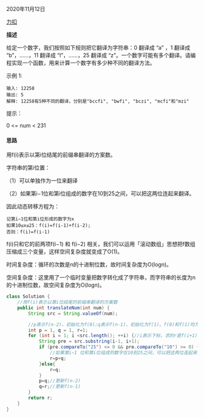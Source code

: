 2020年11月12日

[力扣](https://leetcode-cn.com/problems/ba-shu-zi-fan-yi-cheng-zi-fu-chuan-lcof/)

**描述**

给定一个数字，我们按照如下规则把它翻译为字符串：0 翻译成 “a” ，1 翻译成 “b”，……，11 翻译成 “l”，……，25 翻译成 “z”。一个数字可能有多个翻译。请编程实现一个函数，用来计算一个数字有多少种不同的翻译方法。

示例 1:
```
输入: 12258
输出: 5
解释: 12258有5种不同的翻译，分别是"bccfi", "bwfi", "bczi", "mcfi"和"mzi"
```
提示：

0 <= num < 231

#### 思路

用f(i)表示以第i位结尾的前缀串翻译的方案数。

字符串的第i位置：

（1）可以单独作为一位来翻译

（2）如果第i−1位和第i位组成的数字在10到25之间，可以把这两位连起来翻译。

因此动态转移方程为：
```
记第i−1位和第i位形成的数字为x
如果10≤x≤25：f(i)=f(i-1)+f(i-2);
否则：f(i)=f(i-1)
```
f(i)只和它的前两项f(i−1) 和 f(i−2) 相关，我们可以运用「滚动数组」思想把f数组压缩成三个变量，这样空间复杂度就变成了O(1)。

时间复杂度：循环的次数是n的十进制位数，故时间复杂度为O(logn)。

空间复杂度：这里用了一个临时变量把数字转化成了字符串，而字符串的长度为n的十进制位数，故空间复杂度为O(logn)。

```java
class Solution {
    //用f(i)表示以第i位结尾的前缀串翻译的方案数
    public int translateNum(int num) {
        String src = String.valueOf(num);

        //p表示f(n-2)，初始化为f(0);q表示f(n-1)，初始化为f(1)。f(0)和f(1)均为1,所以r初始化为1
        int p = 1, q = 1, r=1;
        for (int i = 1; i <src.length(); ++i) {//i表示下标，求的r是f(i+1)。
            String pre = src.substring(i-1, i+1);
            if (pre.compareTo("25") <= 0 && pre.compareTo("10") >= 0) {
                //如果第i−1 位和第i位组成的数字在10到25之间，可以把这两位连起来翻译.
                r=p+q;
            }else{
                r=q;
            }
            p=q;//更新f(n-2)
            q=r;//更新f(n-1)
        }
        return r;
    }
}

```
